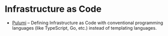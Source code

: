 # Infrastructure as Code

* [Pulumi](https://www.pulumi.com/) – Defining Infrastructure as Code with conventional programming languages \(like TypeScript, Go, etc.\) instead of templating languages.

